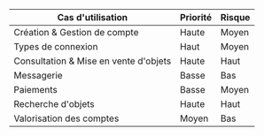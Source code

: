 
| Cas d'utilisation | Priorité | Risque |
|--|--|--|
| Création & Gestion de compte  | Haute | Moyen |
| Types de connexion | Haut | Moyen |
| Consultation & Mise en vente d'objets | Haute | Haut |
| Messagerie | Basse | Bas |
| Paiements | Basse | Moyen |
| Recherche d'objets | Haute | Haut |
| Valorisation des comptes | Moyen | Bas |